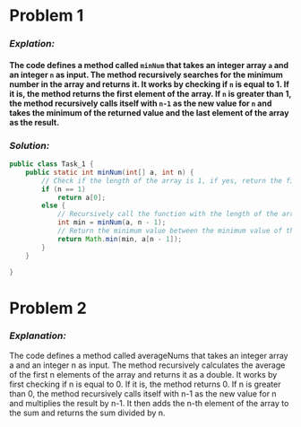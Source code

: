 
 # __Problem 1__
 ### ___Explation:___
 
 #### The code defines a method called `minNum` that takes an integer array `a` and an integer `n` as input. The method recursively searches for the minimum number in the array and returns it. It works by checking if `n` is equal to 1. If it is, the method returns the first element of the array. If `n` is greater than 1, the method recursively calls itself with `n-1` as the new value for `n` and takes the minimum of the returned value and the last element of the array as the result.

 ### ___Solution:___


```java
public class Task_1 {
    public static int minNum(int[] a, int n) {
        // Check if the length of the array is 1, if yes, return the first element
        if (n == 1)
            return a[0];
        else {
            // Recursively call the function with the length of the array reduced by one
            int min = minNum(a, n - 1);
            // Return the minimum value between the minimum value of the previous subarray and the last element of the current array
            return Math.min(min, a[n - 1]);
        }
    }

}
```




 # __Problem 2__
 ### ___Explanation:___
 The code defines a method called averageNums that takes an integer array a and an integer n as input. The method recursively calculates the average of the first n elements of the array and returns it as a double. It works by first checking if n is equal to 0. If it is, the method returns 0. If n is greater than 0, the method recursively calls itself with n-1 as the new value for n and multiplies the result by n-1. It then adds the n-th element of the array to the sum and returns the sum divided by n.
